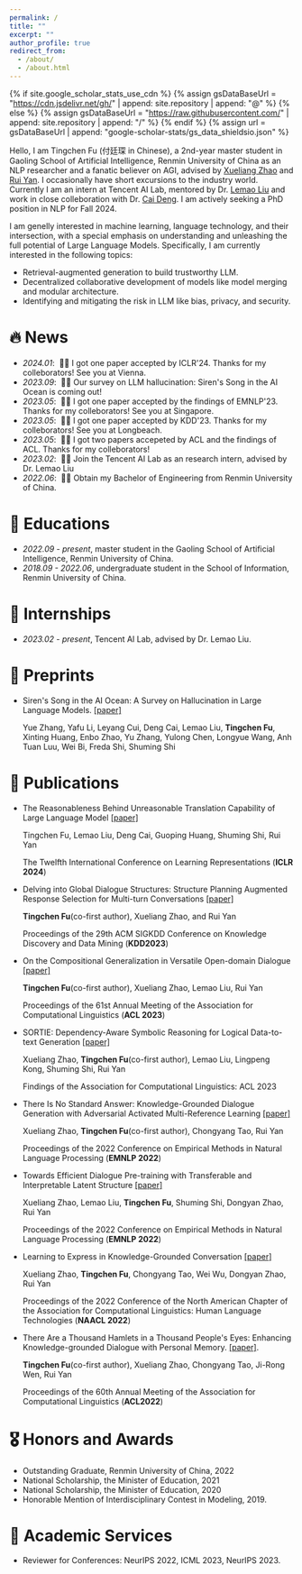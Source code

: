 ```yaml
---
permalink: /
title: ""
excerpt: ""
author_profile: true
redirect_from: 
  - /about/
  - /about.html
---
```


{% if site.google_scholar_stats_use_cdn %}
{% assign gsDataBaseUrl = "https://cdn.jsdelivr.net/gh/" | append: site.repository | append: "@" %}
{% else %}
{% assign gsDataBaseUrl = "https://raw.githubusercontent.com/" | append: site.repository | append: "/" %}
{% endif %}
{% assign url = gsDataBaseUrl | append: "google-scholar-stats/gs_data_shieldsio.json" %}

<span class='anchor' id='about-me'></span>

Hello, I am Tingchen Fu (付廷琛 in Chinese), a 2nd-year master student in Gaoling School of Artificial Intelligence, Renmin University of China as an NLP researcher and a fanatic believer on AGI, advised by [Xueliang Zhao](https://scholar.google.com/citations?user=h-87C9cAAAAJ&hl=zh-CN) and [Rui Yan](https://scholar.google.com/citations?hl=zh-CN&user=eLw6g-UAAAAJ). I occasionally have short excursions to the industry world. Currently I am an intern at Tencent AI Lab, mentored by Dr. [Lemao Liu](https://scholar.google.com/citations?hl=en&user=lCvNOg4AAAAJ&view_op=list_works&sortby=pubdate) and work in close colleboration with Dr. [Cai Deng](https://jcyk.github.io/).  I am actively seeking a PhD position in NLP for Fall 2024.

I am genelly interested in machine learning, language technology, and their intersection, with a special emphasis on understanding and unleashing the full potential of Large Language Models. Specifically, I am currently interested in the following topics:
- Retrieval-augmented generation to build trustworthy LLM.
- Decentralized collaborative development of models like model merging and modular architecture.
- Identifying and mitigating the risk in LLM like bias, privacy, and security. 



# 🔥 News
- *2024.01*: &nbsp;🎉🎉 I got one paper accepted by ICLR'24. Thanks for my colleborators! See you at Vienna.
- *2023.09*: &nbsp;🎉🎉 Our survey on LLM hallucination: Siren's Song in the AI Ocean is coming out!
- *2023.05*: &nbsp;🎉🎉 I got one paper accepted by the findings of EMNLP'23. Thanks for my colleborators! See you at Singapore.
- *2023.05*: &nbsp;🎉🎉 I got one paper accepted by KDD'23. Thanks for my colleborators! See you at Longbeach.
- *2023.05*: &nbsp;🎉🎉 I got two papers accepeted by ACL and the findings of ACL. Thanks for my colleborators! 
- *2023.02*: &nbsp;🎉🎉 Join the Tencent AI Lab as an research intern, advised by Dr. Lemao Liu
- *2022.06*: &nbsp;🎉🎉 Obtain my Bachelor of Engineering from Renmin University of China. 

# 📖 Educations
- *2022.09 - present*, master student in the Gaoling School of Artificial Intelligence, Renmin University of China.
- *2018.09 - 2022.06*, undergraduate student in the School of Information, Renmin University of China.

# 💼 Internships
- *2023.02 - present*, Tencent AI Lab, advised by Dr. Lemao Liu.


# 📝 Preprints
- Siren's Song in the AI Ocean: A Survey on Hallucination in Large Language Models. [\[paper\]]([https://arxiv.org/abs/2307.03109)

  Yue Zhang, Yafu Li, Leyang Cui, Deng Cai, Lemao Liu, **Tingchen Fu**, Xinting Huang, Enbo Zhao, Yu Zhang, Yulong Chen, Longyue Wang, Anh Tuan Luu, Wei Bi, Freda Shi, Shuming Shi

# 📝 Publications

- The Reasonableness Behind Unreasonable Translation Capability of Large Language Model [\[paper\]](https://openreview.net/pdf?id=3KDbIWT26J)

  Tingchen Fu, Lemao Liu, Deng Cai, Guoping Huang, Shuming Shi, Rui Yan
  
  The Twelfth International Conference on Learning Representations (**ICLR 2024**)

- Delving into Global Dialogue Structures: Structure Planning Augmented Response Selection for Multi-turn Conversations [\[paper\]](https://dl.acm.org/doi/abs/10.1145/3580305.3599304)

  **Tingchen Fu**(co-first author), Xueliang Zhao, and Rui Yan

  Proceedings of the 29th ACM SIGKDD Conference on Knowledge Discovery and Data Mining (**KDD2023**)

- On the Compositional Generalization in Versatile Open-domain Dialogue [\[paper\]](https://aclanthology.org/2023.acl-long.760/)

  **Tingchen Fu**(co-first author), Xueliang Zhao, Lemao Liu, Rui Yan

  Proceedings of the 61st Annual Meeting of the Association for Computational Linguistics (**ACL 2023**)

- SORTIE: Dependency-Aware Symbolic Reasoning for Logical Data-to-text Generation [\[paper\]](https://aclanthology.org/2023.findings-acl.715/)

  Xueliang Zhao, **Tingchen Fu**(co-first author), Lemao Liu, Lingpeng Kong, Shuming Shi, Rui Yan

  Findings of the Association for Computational Linguistics: ACL 2023

- There Is No Standard Answer: Knowledge-Grounded Dialogue Generation with Adversarial Activated Multi-Reference Learning [\[paper\]](https://aclanthology.org/2022.emnlp-main.123/)

  Xueliang Zhao, **Tingchen Fu**(co-first author), Chongyang Tao, Rui Yan

  Proceedings of the 2022 Conference on Empirical Methods in Natural Language Processing (**EMNLP 2022**)

- Towards Efficient Dialogue Pre-training with Transferable and Interpretable Latent Structure [\[paper\]](https://aclanthology.org/2022.emnlp-main.683/)

  Xueliang Zhao, Lemao Liu, **Tingchen Fu**, Shuming Shi, Dongyan Zhao, Rui Yan

  Proceedings of the 2022 Conference on Empirical Methods in Natural Language Processing (**EMNLP 2022**)

- Learning to Express in Knowledge-Grounded Conversation [\[paper\]](https://aclanthology.org/2022.naacl-main.164/)

  Xueliang Zhao, **Tingchen Fu**, Chongyang Tao, Wei Wu, Dongyan Zhao, Rui Yan

  Proceedings of the 2022 Conference of the North American Chapter of the Association for Computational Linguistics: Human Language Technologies (**NAACL 2022**)


- There Are a Thousand Hamlets in a Thousand People's Eyes: Enhancing Knowledge-grounded Dialogue with Personal Memory. [\[paper\]](https://aclanthology.org/2022.acl-long.270/). 

  **Tingchen Fu**(co-first author), Xueliang Zhao, Chongyang Tao, Ji-Rong Wen, Rui Yan

  Proceedings of the 60th Annual Meeting of the Association for Computational Linguistics (**ACL2022**)

# 🎖 Honors and Awards
- Outstanding Graduate, Renmin University of China, 2022 
- National Scholarship, the Minister of Education, 2021
- National Scholarship, the Minister of Education, 2020
- Honorable Mention of Interdisciplinary Contest in Modeling, 2019.


# 📄 Academic Services
- Reviewer for Conferences: NeurIPS 2022, ICML 2023, NeurIPS 2023.
